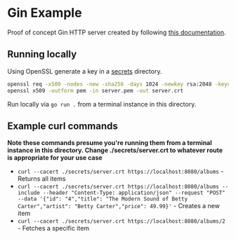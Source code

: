 # Gin Example

Proof of concept Gin HTTP server created by following [this documentation](https://go.dev/doc/tutorial/web-service-gin).

## Running locally

Using OpenSSL generate a key in a [secrets](./secrets) directory.

```sh
openssl req -x509 -nodes -new -sha256 -days 1024 -newkey rsa:2048 -keyout server.key -out server.pem -subj "/C=US/CN=localhost"
openssl x509 -outform pem -in server.pem -out server.crt
```

Run locally via `go run .` from a terminal instance in this directory.

## Example curl commands

**Note these commands presume you're running them from a terminal instance in this directory. Change ./secrets/server.crt to whatever route is appropriate for your use case**

- `curl --cacert ./secrets/server.crt https://localhost:8080/albums` - Returns all items
- `curl --cacert ./secrets/server.crt https://localhost:8080/albums --include --header "Content-Type: application/json" --request "POST" --data '{"id": "4","title": "The Modern Sound of Betty Carter","artist": "Betty Carter","price": 49.99}'` - Creates a new item
- `curl --cacert ./secrets/server.crt https://localhost:8080/albums/2` - Fetches a specific item
